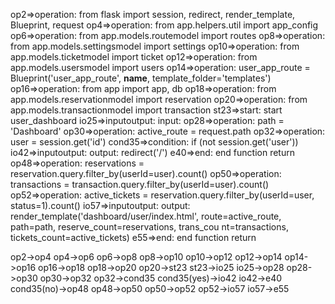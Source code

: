 op2=>operation: from flask import session, redirect, render_template, Blueprint, request
op4=>operation: from app.helpers.util import app_config
op6=>operation: from app.models.routemodel import routes
op8=>operation: from app.models.settingsmodel import settings
op10=>operation: from app.models.ticketmodel import ticket
op12=>operation: from app.models.usersmodel import users
op14=>operation: user_app_route = Blueprint('user_app_route', __name__, template_folder='templates')
op16=>operation: from app import app, db
op18=>operation: from app.models.reservationmodel import reservation
op20=>operation: from app.models.transactionmodel import transaction
st23=>start: start user_dashboard
io25=>inputoutput: input:
op28=>operation: path = 'Dashboard'
op30=>operation: active_route = request.path
op32=>operation: user = session.get('id')
cond35=>condition: if (not session.get('user'))
io42=>inputoutput: output:  redirect('/')
e40=>end: end function return
op48=>operation: reservations = reservation.query.filter_by(userId=user).count()
op50=>operation: transactions = transaction.query.filter_by(userId=user).count()
op52=>operation: active_tickets = reservation.query.filter_by(userId=user, status=1).count()
io57=>inputoutput: output:  render_template('dashboard/user/index.html', route=active_route, path=path, reserve_count=reservations, trans_cou
nt=transactions, tickets_count=active_tickets)
e55=>end: end function return

op2->op4
op4->op6
op6->op8
op8->op10
op10->op12
op12->op14
op14->op16
op16->op18
op18->op20
op20->st23
st23->io25
io25->op28
op28->op30
op30->op32
op32->cond35
cond35(yes)->io42
io42->e40
cond35(no)->op48
op48->op50
op50->op52
op52->io57
io57->e55
